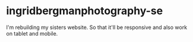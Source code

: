 ingridbergmanphotography-se
===========================
I'm rebuilding my sisters website.
So that it'll be responsive and also work on tablet and mobile.
